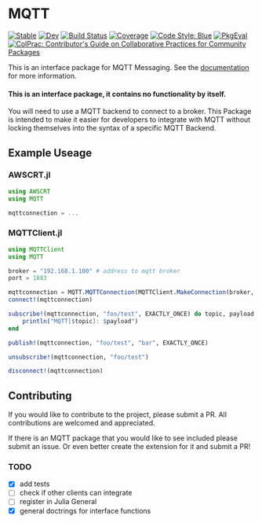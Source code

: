 # MQTT

[![Stable](https://img.shields.io/badge/docs-stable-blue.svg)](https://JuliaMessaging.github.io/MQTT.jl/stable/)
[![Dev](https://img.shields.io/badge/docs-dev-blue.svg)](https://JuliaMessaging.github.io/MQTT.jl/dev/)
[![Build Status](https://github.com/JuliaMessaging/MQTT.jl/actions/workflows/CI.yml/badge.svg?branch=main)](https://github.com/JuliaMessaging/MQTT.jl/actions/workflows/CI.yml?query=branch%3Amain)
[![Coverage](https://codecov.io/gh/JuliaMessaging/MQTT.jl/branch/main/graph/badge.svg)](https://codecov.io/gh/JuliaMessaging/MQTT.jl)
[![Code Style: Blue](https://img.shields.io/badge/code%20style-blue-4495d1.svg)](https://github.com/invenia/BlueStyle)
[![PkgEval](https://JuliaCI.github.io/NanosoldierReports/pkgeval_badges/M/MQTT.svg)](https://JuliaCI.github.io/NanosoldierReports/pkgeval_badges/report.html)
[![ColPrac: Contributor's Guide on Collaborative Practices for Community Packages](https://img.shields.io/badge/ColPrac-Contributor's%20Guide-blueviolet)](https://github.com/SciML/ColPrac)

This is an interface package for MQTT Messaging. See the [documentation](https://JuliaMessaging.github.io/MQTT.jl) for more information.

#### This is an interface package, it contains no functionality by itself.
You will need to use a MQTT backend to connect to a broker. This Package is intended to make it easier for developers to integrate with MQTT without locking themselves into the syntax of a specific MQTT Backend. 

## Example Useage

### AWSCRT.jl

```julia
using AWSCRT
using MQTT

mqttconnection = ...
```

### MQTTClient.jl

```julia
using MQTTClient
using MQTT

broker = "192.168.1.100" # address to mqtt broker
port = 1883

mqttconnection = MQTT.MQTTConnection(MQTTClient.MakeConnection(broker, port))
connect!(mqttconnection)

subscribe!(mqttconnection, "foo/test", EXACTLY_ONCE) do topic, payload
	println("MQTT[$topic]: $payload")
end

publish!(mqttconnection, "foo/test", "bar", EXACTLY_ONCE)

unsubscribe!(mqttconnection, "foo/test")

disconnect!(mqttconnection)
```

## Contributing

If you would like to contribute to the project, please submit a PR. All contributions are welcomed and appreciated.

If there is an MQTT package that you would like to see included please submit an issue. Or even better create the extension for it and submit a PR!

### TODO

- [x] add tests
- [ ] check if other clients can integrate
- [ ] register in Julia General
- [x] general doctrings for interface functions
